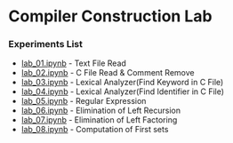 # Compiler Construction Lab

### Experiments List
- [lab_01.ipynb](lab_01.ipynb) - Text File Read
- [lab_02.ipynb](lab_02.ipynb) - C File Read & Comment Remove
- [lab_03.ipynb](lab_03.ipynb) - Lexical Analyzer(Find Keyword in C File)
- [lab_04.ipynb](lab_04.ipynb) - Lexical Analyzer(Find Identifier in C File)
- [lab_05.ipynb](lab_05.ipynb) - Regular Expression
- [lab_06.ipynb](lab_06.ipynb) - Elimination of Left Recursion
- [lab_07.ipynb](lab_07.ipynb) - Elimination of Left Factoring
- [lab_08.ipynb](lab_08.ipynb) - Computation of First sets
<!-- - [lab_09.ipynb](lab_09.ipynb) - Computation of Follow sets -->
